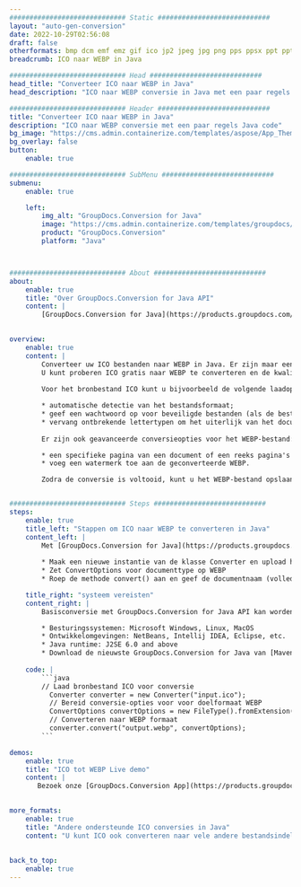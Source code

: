 ```yaml
---
############################# Static ############################
layout: "auto-gen-conversion"
date: 2022-10-29T02:56:08
draft: false
otherformats: bmp dcm emf emz gif ico jp2 jpeg jpg png pps ppsx ppt pptx psb psd svg svgz tga tif tiff webp wmf wmz
breadcrumb: ICO naar WEBP in Java

############################# Head ############################
head_title: "Converteer ICO naar WEBP in Java"
head_description: "ICO naar WEBP conversie in Java met een paar regels code. Converteer meer dan 160 bestandsindelingen met de GroupDocs-documentconversie-API voor Java"

############################# Header ############################
title: "Converteer ICO naar WEBP in Java"
description: "ICO naar WEBP conversie met een paar regels Java code"
bg_image: "https://cms.admin.containerize.com/templates/aspose/App_Themes/V3/images/bg/header1.png"
bg_overlay: false
button:
    enable: true

############################# SubMenu ############################
submenu:
    enable: true

    left:
        img_alt: "GroupDocs.Conversion for Java"
        image: "https://cms.admin.containerize.com/templates/groupdocs/images/product-logos/90x90-noborder/groupdocs-conversion-java.png"
        product: "GroupDocs.Conversion"
        platform: "Java"



############################# About ############################
about:
    enable: true
    title: "Over GroupDocs.Conversion for Java API"
    content: |
        [GroupDocs.Conversion for Java](https://products.groupdocs.com/conversion/java/) is een geavanceerde conversie-API voor bestandsindelingen voor het converteren tussen populaire afbeeldings- en documentindelingen zoals Microsoft Office, OpenDocument, PDF, HTML, e-mail, CAD. en nog veel meer met slechts een paar regels code. De native API detecteert automatisch de formaten van de originele documenten en biedt veel opties voor het aanpassen van de geconverteerde documenten. Naast de functie om informatie uit een document te extraheren, ondersteunt het standaard ook het cachen van de conversieresultaten naar de lokale schijf. Elk type cacheopslag kan echter worden ondersteund door de juiste interfaces te implementeren - Amazon S3, Dropbox, Google Drive, Windows Azure, Reddis of andere.
    

overview:
    enable: true
    content: |
        Converteer uw ICO bestanden naar WEBP in Java. Er zijn maar een paar regels Java code nodig op elk platform naar keuze, zoals Windows, Linux, macOS.
        U kunt proberen ICO gratis naar WEBP te converteren en de kwaliteit van de conversieresultaten te evalueren. Naast eenvoudige scripts voor bestandsconversie, kunt u meer geavanceerde opties proberen voor het laden van het ICO-bronbestand en het opslaan van de WEBP-uitvoer. 
        
        Voor het bronbestand ICO kunt u bijvoorbeeld de volgende laadopties gebruiken:

        * automatische detectie van het bestandsformaat;
        * geef een wachtwoord op voor beveiligde bestanden (als de bestandsindeling dit ondersteunt);
        * vervang ontbrekende lettertypen om het uiterlijk van het document te behouden.
        
        Er zijn ook geavanceerde conversieopties voor het WEBP-bestand:

        * een specifieke pagina van een document of een reeks pagina's converteren;
        * voeg een watermerk toe aan de geconverteerde WEBP.

        Zodra de conversie is voltooid, kunt u het WEBP-bestand opslaan in uw lokale bestandspad of in opslag van derden, zoals FTP, Amazon S3, Google Drive, Dropbox enz. Let op - om ICO te converteren tot WEBP, hoeft u geen extra software te installeren, zoals MS Office, Open Office, Adobe Acrobat Reader etc.


############################# Steps ############################
steps:
    enable: true
    title_left: "Stappen om ICO naar WEBP te converteren in Java"
    content_left: |
        Met [GroupDocs.Conversion for Java](https://products.groupdocs.com/conversion/java/) kunnen ontwikkelaars het ICO-bestand eenvoudig converteren naar WEBP met een paar regels code.
        
        * Maak een nieuwe instantie van de klasse Converter en upload het bestand ICO met het volledige pad
        * Zet ConvertOptions voor documenttype op WEBP
        * Roep de methode convert() aan en geef de documentnaam (volledig pad) en formaat (WEBP) door als parameter

    title_right: "systeem vereisten"
    content_right: |
        Basisconversie met GroupDocs.Conversion for Java API kan worden gedaan met slechts een paar regels code. Onze API's worden ondersteund op alle belangrijke platforms en besturingssystemen. Voordat u de onderstaande code uitvoert, moet u ervoor zorgen dat de volgende vereisten op uw systeem zijn geïnstalleerd.

        * Besturingssystemen: Microsoft Windows, Linux, MacOS
        * Ontwikkelomgevingen: NetBeans, Intellij IDEA, Eclipse, etc.
        * Java runtime: J2SE 6.0 and above
        * Download de nieuwste GroupDocs.Conversion for Java van [Maven](https://repository.groupdocs.com/webapp/#/artifacts/browse/tree/General/repo/com/groupdocs/groupdocs-conversion)
         
    code: |
        ```java    
        // Laad bronbestand ICO voor conversie
          Converter converter = new Converter("input.ico");
          // Bereid conversie-opties voor voor doelformaat WEBP
          ConvertOptions convertOptions = new FileType().fromExtension("webp").getConvertOptions();
          // Converteren naar WEBP formaat
          converter.convert("output.webp", convertOptions);
        ```

demos:
    enable: true
    title: "ICO tot WEBP Live demo"
    content: |
       Bezoek onze [GroupDocs.Conversion App](https://products.groupdocs.app/conversion/family) website en probeer ICO naar WEBP conversie nu. De gratis demo heeft de volgende voordelen:
          

more_formats:
    enable: true
    title: "Andere ondersteunde ICO conversies in Java"
    content: "U kunt ICO ook converteren naar vele andere bestandsindelingen. Zie de lijst hieronder."
       
       
back_to_top:
    enable: true
---
```

